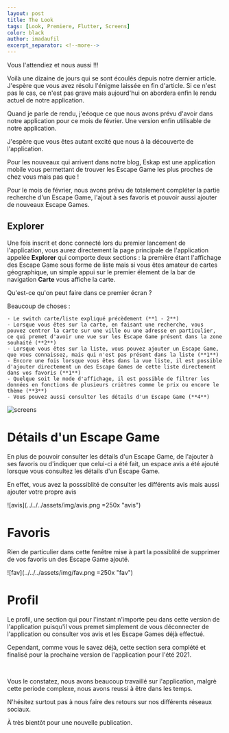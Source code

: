 ```yaml
---
layout: post
title: The Look
tags: [Look, Premiere, Flutter, Screens]
color: black
author: imadaufil
excerpt_separator: <!--more-->
---
```


Vous l'attendiez et nous aussi !!! 

<!--more-->

Voilà une dizaine de jours qui se sont écoulés depuis notre dernier article. J'espère que vous avez résolu l'énigme laissée en fin d'article. Si ce n'est pas le cas, ce n'est pas grave mais aujourd'hui on abordera enfin le rendu actuel de notre application.

Quand je parle de rendu, j'eéoque ce que nous avons prévu d'avoir dans notre application pour ce mois de février. Une version enfin utilisable de notre application. 

J'espère que vous êtes autant excité que nous à la découverte de l'application.

Pour les nouveaux qui arrivent dans notre blog, Eskap est une application mobile vous permettant de trouver les Escape Game les plus proches de chez vous mais pas que ! 

Pour le mois de février, nous avons prévu de totalement compléter la partie recherche d'un Escape Game, l'ajout à ses favoris et pouvoir aussi ajouter de nouveaux Escape Games.


## Explorer

Une fois inscrit et donc connecté lors du premier lancement de l'application, vous aurez directement la page principale de l'application appelée **Explorer** qui comporte deux sections : la première étant l'affichage des Escape Game sous forme de liste mais si vous êtes amateur de cartes géographique, un simple appui sur le premier élement de la bar de navigation **Carte** vous affiche la carte.

Qu'est-ce qu'on peut faire dans ce premier écran ?

Beaucoup de choses : 

    - Le switch carte/liste expliqué précèdement (**1 - 2**)
    - Lorsque vous êtes sur la carte, en faisant une recherche, vous pouvez centrer la carte sur une ville ou une adresse en particulier, ce qui premet d'avoir une vue sur les Escape Game présent dans la zone souhaité (**2**)
    - Lorsque vous êtes sur la liste, vous pouvez ajouter un Escape Game, que vous connaissez, mais qui n'est pas présent dans la liste (**1**)
    - Encore une fois lorsque vous êtes dans la vue liste, il est possible d'ajouter directement un des Escape Games de cette liste directement dans vos favoris (**1**)
    - Quelque soit le mode d'affichage, il est possible de filtrer les données en fonctions de plusieurs criètres comme le prix ou encore le thème (**3**)
    - Vous pouvez aussi consulter les détails d'un Escape Game (**4**)


![screens](../../../assets/img/all_screen.png "Screens")

# Détails d'un Escape Game

En plus de pouvoir consulter les détails d'un Escape Game, de l'ajouter à ses favoris ou d'indiquer que celui-ci a été fait, un espace avis a été ajouté lorsque vous consultez les détails d'un Escape Game. 

En effet, vous avez la posssiblité de consulter les différents avis mais aussi ajouter votre propre avis

![avis](../../../assets/img/avis.png =250x "avis")

# Favoris

Rien de particulier dans cette fenêtre mise à part la possiblité de supprimer de vos favoris un des Escape Game ajouté.

![fav](../../../assets/img/fav.png =250x "fav")

# Profil

Le profil, une section qui pour l'instant n'importe peu dans cette version de l'application puisqu'il vous premet simplement de vous déconnecter de l'application ou consulter vos avis et les Escape Games déjà effectué.

Cependant, comme vous le savez déjà, cette section sera complété et finalisé pour la prochaine version de l'application pour l'été 2021.

<br>

Vous le constatez, nous avons beaucoup travaillé sur l'application, malgrè cette periode complexe, nous avons reussi à être dans les temps.

N'hésitez surtout pas à nous faire des retours sur nos différents réseaux sociaux. 

À très bientôt pour une nouvelle publication.

